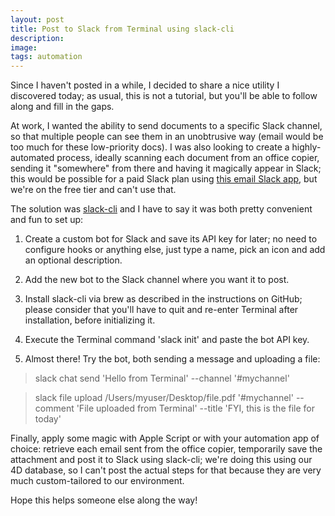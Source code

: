 ```yaml
---
layout: post
title: Post to Slack from Terminal using slack-cli
description:
image:
tags: automation
---
```

Since I haven't posted in a while, I decided to share a nice utility I discovered today; as usual, this is not a tutorial, but you'll be able to follow along and fill in the gaps.

At work, I wanted the ability to send documents to a specific Slack channel, so that multiple people can see them in an unobtrusive way (email would be too much for these low-priority docs).
I was also looking to create a highly-automated process, ideally scanning each document from an office copier, sending it "somewhere" from there and having it magically appear in Slack; this would be possible for a paid Slack plan using [this email Slack app](https://slack.com/apps/A0F81496D-email), but we're on the free tier and can't use that.

The solution was [slack-cli](https://github.com/rockymadden/slack-cli) and I have to say it was both pretty convenient and fun to set up:

1. Create a custom bot for Slack and save its API key for later; no need to configure hooks or anything else, just type a name, pick an icon and add an optional description.

2. Add the new bot to the Slack channel where you want it to post.

3. Install slack-cli via brew as described in the instructions on GitHub; please consider that you'll have to quit and re-enter Terminal after installation, before initializing it.

4. Execute the Terminal command 'slack init' and paste the bot API key.

5. Almost there! Try the bot, both sending a message and uploading a file:

> slack chat send 'Hello from Terminal' --channel '#mychannel'

> slack file upload /Users/myuser/Desktop/file.pdf '#mychannel' --comment 'File uploaded from Terminal' --title 'FYI, this is the file for today'

Finally, apply some magic with Apple Script or with your automation app of choice: retrieve each email sent from the office copier, temporarily save the attachment and post it to Slack using slack-cli; we're doing this using our 4D database, so I can't post the actual steps for that because they are very much custom-tailored to our environment.

Hope this helps someone else along the way!